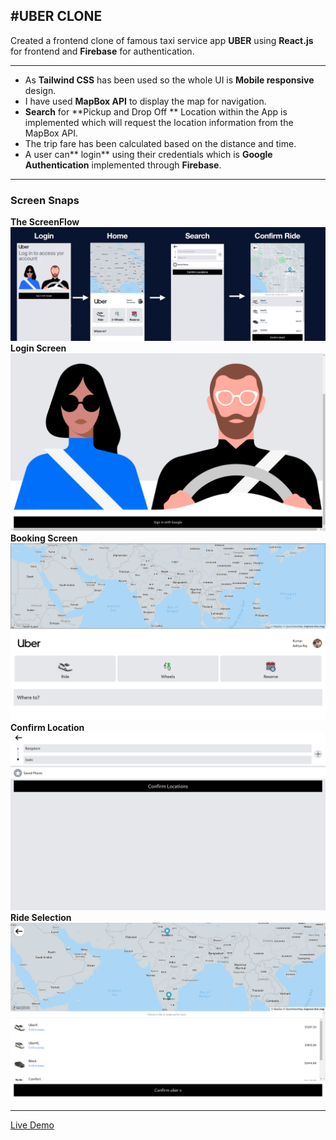 #UBER CLONE
------------
Created a frontend clone of famous taxi service app **UBER** using **React.js** for frontend and **Firebase** for authentication.

------------

-   As **Tailwind CSS** has been used so the whole UI is **Mobile responsive** design.
- I have used **MapBox API** to display the map for navigation.
- **Search** for **Pickup and Drop Off ** Location within the App is implemented which will request the location information from the MapBox API.
- The trip fare has been calculated based on the distance and time.
- A user can** login** using their credentials which is **Google Authentication** implemented through **Firebase**.

------------

### Screen Snaps

**The ScreenFlow**
![The ScreenFlow](https://github.com/kumaradityaraj/uber-clone/blob/main/Screenshot%20from%202022-03-18%2010-00-47.png)
**Login Screen**
![Login Screen](https://github.com/kumaradityaraj/uber-clone/blob/main/Screenshot%20from%202022-03-18%2010-06-52.png)
**Booking Screen**
![Booking Screen](https://github.com/kumaradityaraj/uber-clone/blob/main/Screenshot%20from%202022-03-18%2010-01-59.png)
**Confirm Location**
![Confirm Location](https://github.com/kumaradityaraj/uber-clone/blob/main/Screenshot%20from%202022-03-18%2010-02-18.png)
**Ride Selection**
![Ride Selection](https://github.com/kumaradityaraj/uber-clone/blob/main/Screenshot%20from%202022-03-18%2010-02-44.png)

------------

[Live Demo](https://uber-clone-olive.vercel.app/)
